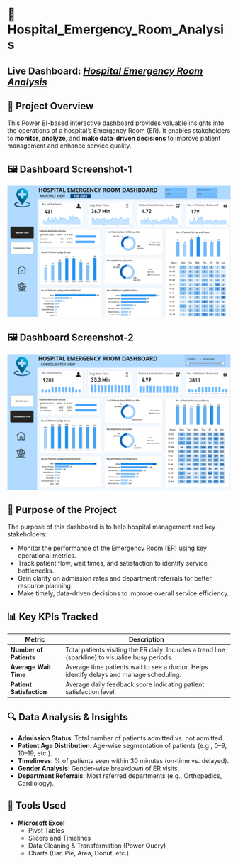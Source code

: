 # 🏥 Hospital_Emergency_Room_Analysis 

## Live Dashboard: _[Hospital Emergency Room Analysis](https://app.powerbi.com/view?r=eyJrIjoiYWUzNDI3NjgtOTgyOS00YzU2LTgzM2QtODYyMjZhOTVjZjBlIiwidCI6ImM2ZTU0OWIzLTVmNDUtNDAzMi1hYWU5LWQ0MjQ0ZGM1YjJjNCJ9)_

## 📌 Project Overview
This Power BI-based interactive dashboard provides valuable insights into the operations of a hospital’s Emergency Room (ER). It enables stakeholders to **monitor**, **analyze**, and **make data-driven decisions** to improve patient management and enhance service quality.

## 🖼️ Dashboard Screenshot-1
![Dashboard Screenshot](https://github.com/vanshbhatt05/Hospital_Emergency_Room_Analysis/blob/main/Hospital_dashboard_1.png)     


## 🖼️ Dashboard Screenshot-2

![](https://github.com/vanshbhatt05/Hospital_Emergency_Room_Analysis/blob/main/Hospital_dashboard_2%20(2).png)


## 🎯 Purpose of the Project
The purpose of this dashboard is to help hospital management and key stakeholders:

- Monitor the performance of the Emergency Room (ER) using key operational metrics.
- Track patient flow, wait times, and satisfaction to identify service bottlenecks.
- Gain clarity on admission rates and department referrals for better resource planning.
- Make timely, data-driven decisions to improve overall service efficiency.

## 📊 Key KPIs Tracked
| Metric                   | Description |
|--------------------------|-------------|
| **Number of Patients**   | Total patients visiting the ER daily. Includes a trend line (sparkline) to visualize busy periods. |
| **Average Wait Time**    | Average time patients wait to see a doctor. Helps identify delays and manage scheduling. |
| **Patient Satisfaction** | Average daily feedback score indicating patient satisfaction level. |

## 🔍 Data Analysis & Insights

- **Admission Status**: Total number of patients admitted vs. not admitted.
- **Patient Age Distribution**: Age-wise segmentation of patients (e.g., 0–9, 10–19, etc.).
- **Timeliness**: % of patients seen within 30 minutes (on-time vs. delayed).
- **Gender Analysis**: Gender-wise breakdown of ER visits.
- **Department Referrals**: Most referred departments (e.g., Orthopedics, Cardiology).

## 🧰 Tools Used
- **Microsoft Excel**
  - Pivot Tables
  - Slicers and Timelines
  - Data Cleaning & Transformation (Power Query)
  - Charts (Bar, Pie, Area, Donut, etc.)
